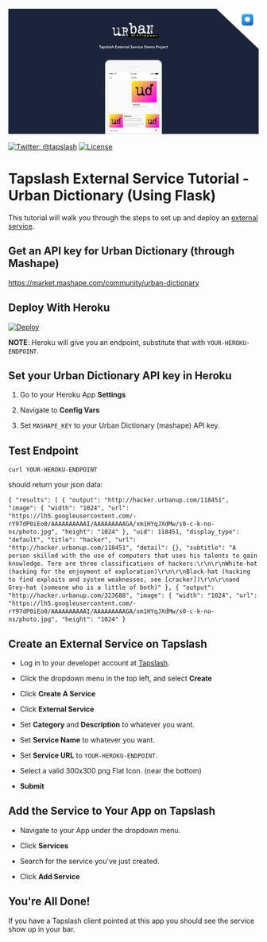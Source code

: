 ![Urban Dictionary Header](UrbanDictionary.png)

[![Twitter: @tapslash](https://img.shields.io/badge/contact-@Tapslash-blue.svg?style=flat)](https://twitter.com/tapslash)
[![License](https://img.shields.io/badge/license-MIT-green.svg?style=flat)](https://github.com/tapslash/tapslash-ud-external-service/blob/master/LICENSE)

# Tapslash External Service Tutorial - Urban Dictionary (Using Flask)

This tutorial will walk you through the steps to set up and deploy an [external service](http://documentation.tapslash.com/docs/external-services).

## Get an API key for Urban Dictionary (through Mashape)

https://market.mashape.com/community/urban-dictionary

## Deploy With Heroku

[![Deploy](https://www.herokucdn.com/deploy/button.svg)](https://heroku.com/deploy/)

**NOTE**: Heroku will give you an endpoint, substitute that with `YOUR-HEROKU-ENDPOINT`.

## Set your Urban Dictionary API key in Heroku

1. Go to your Heroku App **Settings**

2. Navigate to **Config Vars**

3. Set `MASHAPE_KEY` to your Urban Dictionary (mashape) API key.

## Test Endpoint

```
curl YOUR-HEROKU-ENDPOINT
```

should return your json data:

```
{ "results": [ { "output": "http://hacker.urbanup.com/118451", "image": { "width": "1024", "url": "https://lh5.googleusercontent.com/-rY97dP0iEo0/AAAAAAAAAAI/AAAAAAAAAGA/xm1HYqJXdMw/s0-c-k-no-ns/photo.jpg", "height": "1024" }, "uid": 118451, "display_type": "default", "title": "hacker", "url": "http://hacker.urbanup.com/118451", "detail": {}, "subtitle": "A person skilled with the use of computers that uses his talents to gain knowledge. Tere are three classifications of hackers:\r\n\r\nWhite-hat (hacking for the enjoyment of exploration)\r\n\r\nBlack-hat (hacking to find exploits and system weaknesses, see [cracker])\r\n\r\nand Grey-hat (someone who is a little of both)" }, { "output": "http://hacker.urbanup.com/323688", "image": { "width": "1024", "url": "https://lh5.googleusercontent.com/-rY97dP0iEo0/AAAAAAAAAAI/AAAAAAAAAGA/xm1HYqJXdMw/s0-c-k-no-ns/photo.jpg", "height": "1024" }
```

## Create an External Service on Tapslash

- Log in to your developer account at [Tapslash](http://developer.tapslash.com/).

- Click the dropdown menu in the top left, and select **Create**

- Click **Create A Service**

- Click **External Service**

- Set **Category** and **Description** to whatever you want.

- Set **Service Name** to whatever you want.

- Set **Service URL** to `YOUR-HEROKU-ENDPOINT`.

- Select a valid 300x300 png Flat Icon. (near the bottom)

- **Submit**

## Add the Service to Your App on Tapslash

- Navigate to your App under the dropdown menu.

- Click **Services**

- Search for the service you've just created.

- Click **Add Service**

## You're All Done!

If you have a Tapslash client pointed at this app you should see the service show up in your bar.

